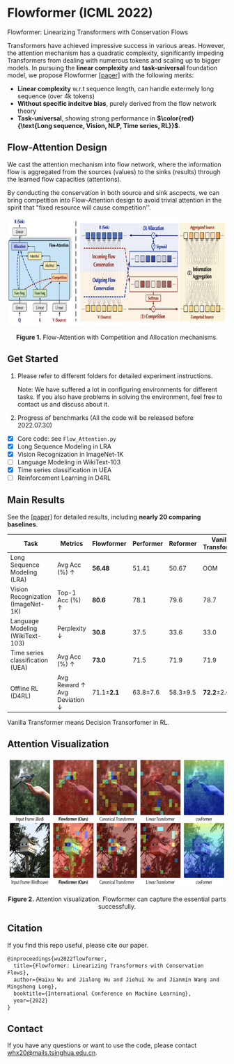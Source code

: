 # Flowformer (ICML 2022)
Flowformer: Linearizing Transformers with Conservation Flows

Transformers have achieved impressive success in various areas. However, the attention mechanism has a quadratic complexity, significantly impeding Transformers from dealing with numerous tokens and scaling up to bigger models. In pursuing the **linear complexity** and **task-universal** foundation model, we propose Flowformer [[paper]](https://arxiv.org/pdf/2202.06258.pdf) with the following merits:

- **Linear complexity** w.r.t sequence length, can handle extermely long sequence (over 4k tokens)
- **Without specific indcitve bias**, purely derived from the flow network theory
- **Task-universal**, showing strong performance in **$\color{red}{\text{Long sequence, Vision, NLP, Time series, RL}}$**.

## Flow-Attention Design

We cast the attention mechanism into flow network, where the information flow is aggregated from the sources (values) to the sinks (results) through the learned flow capacities (attentions).

By conducting the conservation in both source and sink ascpects, we can bring competition into Flow-Attention design to avoid trivial attention in the spirit that "fixed resource will cause competition''.

<p align="center">
<img src=".\pic\Flow-Attention.png" height = "250" alt="" align=center />
<br><br>
<b>Figure 1.</b> Flow-Attention with Competition and Allocation mechanisms.
</p>

## Get Started

1. Please refer to different folders for detailed experiment instructions.

   Note: We have suffered a lot in configuring environments for different tasks. If you also have problems in solving the environment, feel free to contact us and discuss about it.

2. Progress of benchmarks (All the code will be released before 2022.07.30)

- [x] Core code: see `Flow_Attention.py`
- [x] Long Sequence Modeling in LRA
- [x] Vision Recognization in ImageNet-1K
- [ ] Language Modeling in WikiText-103
- [x] Time series classification  in UEA
- [ ] Reinforcement Learning in D4RL

## Main Results

See the [[paper]](https://arxiv.org/pdf/2202.06258.pdf) for detailed results, including **nearly 20 comparing baselines**. 

| Task                                  | Metrics                                          | Flowformer       | Performer    | Reformer     | Vanilla<br>Transformer |
| ------------------------------------- | ------------------------------------------------ | ---------------- | ------------ | ------------ | ---------------------- |
| Long Sequence Modeling <br> (LRA)     | Avg Acc (%) $\uparrow$                           | **56.48**        | 51.41        | 50.67        | OOM                    |
| Vision Recognization<br>(ImageNet-1K) | Top-1 Acc (%) $\uparrow$                         | **80.6**         | 78.1         | 79.6         | 78.7                   |
| Language Modeling<br>(WikiText-103)   | Perplexity $\downarrow$                          | **30.8**         | 37.5         | 33.6         | 33.0                   |
| Time series classification<br>(UEA)   | Avg Acc (%) $\uparrow$                           | **73.0**         | 71.5         | 71.9         | 71.9                   |
| Offline RL<br>(D4RL)                  | Avg Reward $\uparrow$ <br>Avg Deviation $\downarrow$ | 71.1$\pm$**2.1** | 63.8$\pm$7.6 | 58.3$\pm$9.5 | **72.2**$\pm$2.6       |

Vanilla Transformer means Decision Transorfomer in RL.

## Attention Visualization

<p align="center">
<img src=".\pic\Attention-visualization.png" height = "300" alt="" align=center />
<br><br>
<b>Figure 2.</b> Attention visualization. Flowformer can capture the essential parts successfully.
</p>

## Citation

If you find this repo useful, please cite our paper. 

```
@inproceedings{wu2022flowformer,
  title={Flowformer: Linearizing Transformers with Conservation Flows},
  author={Haixu Wu and Jialong Wu and Jiehui Xu and Jianmin Wang and Mingsheng Long},
  booktitle={International Conference on Machine Learning},
  year={2022}
}
```

## Contact

If you have any questions or want to use the code, please contact whx20@mails.tsinghua.edu.cn.
